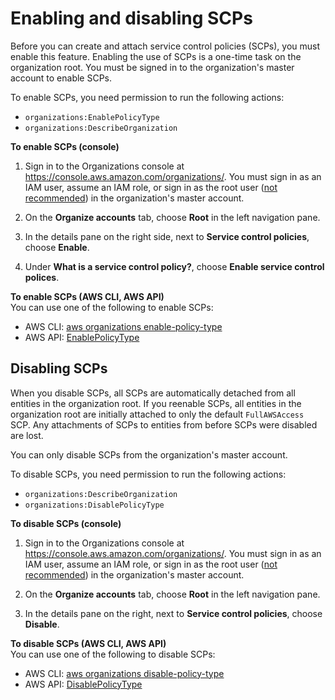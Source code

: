 # Enabling and disabling SCPs<a name="enable-scps"></a>

Before you can create and attach service control policies \(SCPs\), you must enable this feature\. Enabling the use of SCPs is a one\-time task on the organization root\. You must be signed in to the organization's master account to enable SCPs\.

To enable SCPs, you need permission to run the following actions:
+ `organizations:EnablePolicyType`
+ `organizations:DescribeOrganization`

**To enable SCPs \(console\)**

1. Sign in to the Organizations console at [https://console\.aws\.amazon\.com/organizations/](https://console.aws.amazon.com/organizations/)\. You must sign in as an IAM user, assume an IAM role, or sign in as the root user \([not recommended](https://docs.aws.amazon.com/IAM/latest/UserGuide/best-practices.html#lock-away-credentials)\) in the organization's master account\.

1. On the **Organize accounts** tab, choose **Root** in the left navigation pane\.

1. In the details pane on the right side, next to **Service control policies**, choose **Enable**\.

1. Under **What is a service control policy?**, choose **Enable service control polices**\. 

**To enable SCPs \(AWS CLI, AWS API\)**  
You can use one of the following to enable SCPs:
+ AWS CLI: [aws organizations enable\-policy\-type](https://docs.aws.amazon.com/cli/latest/reference/organizations/enable-policy-type.html)
+ AWS API: [EnablePolicyType](https://docs.aws.amazon.com/organizations/latest/APIReference/API_EnablePolicyType.html)

## Disabling SCPs<a name="disable-scps"></a>

When you disable SCPs, all SCPs are automatically detached from all entities in the organization root\. If you reenable SCPs, all entities in the organization root are initially attached to only the default `FullAWSAccess` SCP\. Any attachments of SCPs to entities from before SCPs were disabled are lost\.

You can only disable SCPs from the organization's master account\.

To disable SCPs, you need permission to run the following actions:
+ `organizations:DescribeOrganization`
+ `organizations:DisablePolicyType`

**To disable SCPs \(console\)**

1. Sign in to the Organizations console at [https://console\.aws\.amazon\.com/organizations/](https://console.aws.amazon.com/organizations/)\. You must sign in as an IAM user, assume an IAM role, or sign in as the root user \([not recommended](https://docs.aws.amazon.com/IAM/latest/UserGuide/best-practices.html#lock-away-credentials)\) in the organization's master account\.

1. On the **Organize accounts** tab, choose **Root** in the left navigation pane\.

1. In the details pane on the right, next to **Service control policies**, choose **Disable**\.

**To disable SCPs \(AWS CLI, AWS API\)**  
You can use one of the following to disable SCPs:
+ AWS CLI: [aws organizations disable\-policy\-type](https://docs.aws.amazon.com/cli/latest/reference/organizations/disable-policy-type.html)
+ AWS API: [DisablePolicyType](https://docs.aws.amazon.com/organizations/latest/APIReference/API_DisablePolicyType.html)